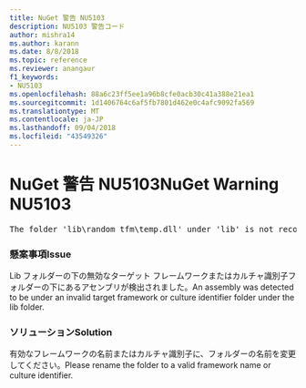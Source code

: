 ```yaml
---
title: NuGet 警告 NU5103
description: NU5103 警告コード
author: mishra14
ms.author: karann
ms.date: 8/8/2018
ms.topic: reference
ms.reviewer: anangaur
f1_keywords:
- NU5103
ms.openlocfilehash: 88a6c23ff5ee1a96b8cfe0acb30c41a388e21ea1
ms.sourcegitcommit: 1d1406764c6af5fb7801d462e0c4afc9092fa569
ms.translationtype: MT
ms.contentlocale: ja-JP
ms.lasthandoff: 09/04/2018
ms.locfileid: "43549326"
---
```

# <a name="nuget-warning-nu5103"></a><span data-ttu-id="db3de-103">NuGet 警告 NU5103</span><span class="sxs-lookup"><span data-stu-id="db3de-103">NuGet Warning NU5103</span></span>
<pre>The folder 'lib\random_tfm\temp.dll' under 'lib' is not recognized as a valid framework name or a supported culture identifier. Rename it to a valid framework name or culture identifier.</pre>

### <a name="issue"></a><span data-ttu-id="db3de-104">懸案事項</span><span class="sxs-lookup"><span data-stu-id="db3de-104">Issue</span></span>

<span data-ttu-id="db3de-105">Lib フォルダーの下の無効なターゲット フレームワークまたはカルチャ識別子フォルダーの下にあるアセンブリが検出されました。</span><span class="sxs-lookup"><span data-stu-id="db3de-105">An assembly was detected to be under an invalid target framework or culture identifier folder under the lib folder.</span></span>


### <a name="solution"></a><span data-ttu-id="db3de-106">ソリューション</span><span class="sxs-lookup"><span data-stu-id="db3de-106">Solution</span></span>

<span data-ttu-id="db3de-107">有効なフレームワークの名前またはカルチャ識別子に、フォルダーの名前を変更してください。</span><span class="sxs-lookup"><span data-stu-id="db3de-107">Please rename the folder to a valid framework name or culture identifier.</span></span>

